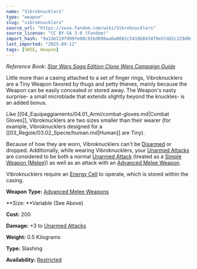 ```yaml
---
name: "Vibroknucklers"
type: "weapon"
slug: "vibroknucklers"
source_url: "https://swse.fandom.com/wiki/Vibroknucklers"
source_license: "CC BY-SA 3.0 (Fandom)"
import_hash: "9a1de119f9997e08c91bd090aa6a0082c5418b8434f9e57dd2c129d0dd6a976e"
last_imported: "2025-09-12"
tags: [SWSE, Weapon]
---
```

*Reference Book: [Star Wars Saga Edition Clone Wars Campaign Guide](https://swse.fandom.com/wiki/Star_Wars_Saga_Edition_Clone_Wars_Campaign_Guide)*

Little more than a casing attached to a set of finger rings, Vibroknucklers are a Tiny Weapon favored by thugs and petty thieves, mainly because the Weapon can be easily concealed or stored away. The Weapon's nasty surprise- a small microblade that extends slightly beyond the knuckles- is an added bonus.

Like [[04_Equipaggiamento/04.01_Armi/combat-gloves.md|Combat Gloves]], Vibroknucklers are two sizes smaller than their wearer (for example, Vibroknucklers designed for a [[03_Regole/03.02_Specie/human.md|Human]] are Tiny).

Because of how they are worn, Vibroknucklers can't be [Disarmed](https://swse.fandom.com/wiki/Disarmed) or dropped. Additionally, while wearing Vibroknucklers, your [Unarmed Attacks](https://swse.fandom.com/wiki/Unarmed_Attacks) are considered to be both a normal [Unarmed Attack](https://swse.fandom.com/wiki/Unarmed_Attack) (treated as a [Simple Weapon (Melee)](https://swse.fandom.com/wiki/Simple_Weapon_(Melee))) as well as an attack with an [Advanced Melee Weapon](https://swse.fandom.com/wiki/Advanced_Melee_Weapon).

Vibroknucklers require an [Energy Cell](https://swse.fandom.com/wiki/Energy_Cell) to operate, which is stored within the casing.

**Weapon Type:** [Advanced Melee Weapons](https://swse.fandom.com/wiki/Advanced_Melee_Weapons)

**Size: **Variable (See Above)

**Cost:** 200

**Damage:** +3 to [Unarmed Attacks](https://swse.fandom.com/wiki/Unarmed_Attacks)

**Weight:** 0.5 Kilograms

**Type:** Slashing

**Availability:** [Restricted](https://swse.fandom.com/wiki/Restricted)
